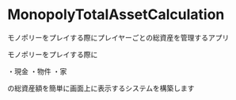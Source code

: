 # MonopolyTotalAssetCalculation
モノポリーをプレイする際にプレイヤーごとの総資産を管理するアプリ

モノポリーをプレイする際に

・現金
・物件
・家

の総資産額を簡単に画面上に表示するシステムを構築します
